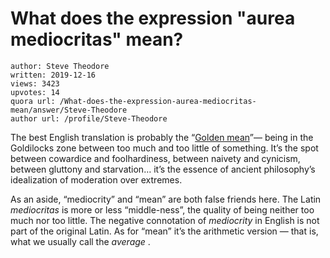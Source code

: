 # What does the expression "aurea mediocritas" mean?

	author: Steve Theodore
	written: 2019-12-16
	views: 3423
	upvotes: 14
	quora url: /What-does-the-expression-aurea-mediocritas-mean/answer/Steve-Theodore
	author url: /profile/Steve-Theodore


The best English translation is probably the “[Golden mean](https://en.m.wikipedia.org/wiki/Golden_mean_(philosophy))”— being in the Goldilocks zone between too much and too little of something. It’s the spot between cowardice and foolhardiness, between naivety and cynicism, between gluttony and starvation… it’s the essence of ancient philosophy’s idealization of moderation over extremes.

As an aside, “mediocrity” and “mean” are both false friends here. The Latin _mediocritas_  is more or less “middle-ness”, the quality of being neither too much nor too little. The negative connotation of _mediocrity_ in English is not part of the original Latin. As for “mean” it’s the arithmetic version — that is, what we usually call the _average_ .

